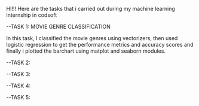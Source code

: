 HI!!! Here are the tasks that i carried out during my machine learning internship in codsoft


--TASK 1:  MOVIE GENRE CLASSIFICATION

In this task, I classified the movie genres using vectorizers, then used logistic regression to get the performance metrics and accuracy scores
and finally i plotted the barchart using matplot and seaborn modules.

--TASK 2: 

--TASK 3:

--TASK 4:

--TASK 5:
